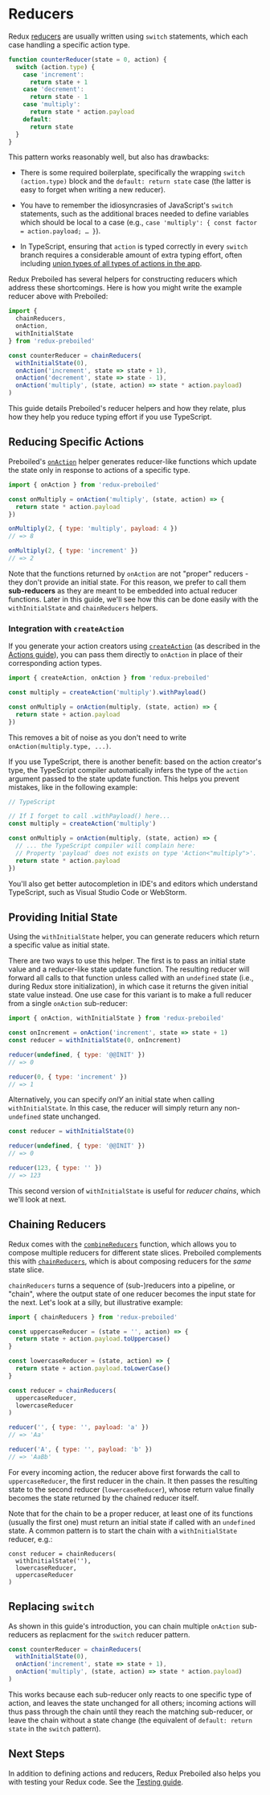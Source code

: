 # Reducers

Redux [reducers][redux-reducers] are usually written using `switch` statements,
which each case handling a specific action type.

```js
function counterReducer(state = 0, action) {
  switch (action.type) {
    case 'increment':
      return state + 1
    case 'decrement':
      return state - 1
    case 'multiply':
      return state * action.payload
    default:
      return state
  }
}
```

This pattern works reasonably well, but also has drawbacks:

* There is some required boilerplate, specifically the wrapping `switch
 (action.type)` block and the `default: return state` case (the latter is easy
 to forget when writing a new reducer).

* You have to remember the idiosyncrasies of JavaScript's `switch` statements,
  such as the additional braces needed to define variables which should be
  local to a case (e.g., `case 'multiply': { const factor = action.payload; …
  }`).

* In TypeScript, ensuring that `action` is typed correctly in every `switch`
  branch requires a considerable amount of extra typing effort, often including
  [union types of all types of actions in the app][redux-ts-actions].

Redux Preboiled has several helpers for constructing reducers which address
these shortcomings. Here is how you might write the example reducer above with
Preboiled:

```js
import {
  chainReducers,
  onAction,
  withInitialState
} from 'redux-preboiled'

const counterReducer = chainReducers(
  withInitialState(0),
  onAction('increment', state => state + 1),
  onAction('decrement', state => state - 1),
  onAction('multiply', (state, action) => state * action.payload)
)
```

This guide details Preboiled's reducer helpers and how they relate, plus how
they help you reduce typing effort if you use TypeScript.

## Reducing Specific Actions

Preboiled's [`onAction`](../api/onAction.md) helper generates reducer-like
functions which update the state only in response to actions of a specific type.

```js
import { onAction } from 'redux-preboiled'

const onMultiply = onAction('multiply', (state, action) => {
  return state * action.payload
})

onMultiply(2, { type: 'multiply', payload: 4 })
// => 8

onMultiply(2, { type: 'increment' })
// => 2
```

Note that the functions returned by `onAction` are not "proper" reducers - they
don't provide an initial state. For this reason, we prefer to call them
**sub-reducers** as they are meant to be embedded into actual reducer functions.
Later in this guide, we'll see how this can be done easily with the
`withInitialState` and `chainReducers` helpers.

### Integration with `createAction`

If you generate your action creators using
[`createAction`](../api/createAction.md) (as described in the
[Actions guide](./actions.md)), you can pass them directly to `onAction` in
place of their corresponding action types.

```js
import { createAction, onAction } from 'redux-preboiled'

const multiply = createAction('multiply').withPayload()

const onMultiply = onAction(multiply, (state, action) => {
  return state + action.payload
})
```

This removes a bit of noise as you don't need to write
`onAction(multiply.type, ...)`.

If you use TypeScript, there is another benefit: based on the action creator's
type, the TypeScript compiler automatically infers the type of the `action`
argument passed to the state update function. This helps you prevent mistakes,
like in the following example:

```ts
// TypeScript

// If I forget to call .withPayload() here...
const multiply = createAction('multiply')

const onMultiply = onAction(multiply, (state, action) => {
  // ... the TypeScript compiler will complain here:
  // Property 'payload' does not exists on type 'Action<"multiply">'.
  return state * action.payload
})
```

You'll also get better autocompletion in IDE's and editors which understand
TypeScript, such as Visual Studio Code or WebStorm.

## Providing Initial State

Using the `withInitialState` helper, you can generate reducers which return a
specific value as initial state.

There are two ways to use this helper. The first is to pass an initial state
value and a reducer-like state update function. The resulting reducer will
forward all calls to that function unless called with an `undefined` state
(i.e., during Redux store initialization), in which case it returns the given
initial state value instead. One use case for this variant is to make a
full reducer from a single `onAction` sub-reducer:

```js
import { onAction, withInitialState } from 'redux-preboiled'

const onIncrement = onAction('increment', state => state + 1)
const reducer = withInitialState(0, onIncrement)

reducer(undefined, { type: '@@INIT' })
// => 0

reducer(0, { type: 'increment' })
// => 1
```

Alternatively, you can specify _onlY_ an initial state when calling
`withInitialState`. In this case, the reducer will simply return any
non-`undefined` state unchanged.

```js
const reducer = withInitialState(0)

reducer(undefined, { type: '@@INIT' })
// => 0

reducer(123, { type: '' })
// => 123
```

This second version of `withInitialState` is useful for _reducer chains_, which
we'll look at next.

## Chaining Reducers

Redux comes with the [`combineReducers`][redux-combine-reducers] function, which
allows you to compose multiple reducers for different state slices.
Preboiled complements this with [`chainReducers`](../api/chainReducers.md),
which is about composing reducers for the _same_ state slice.

`chainReducers` turns a sequence of (sub-)reducers into a pipeline, or "chain",
where the output state of one reducer becomes the input state for the next.
Let's look at a silly, but illustrative example:

```js
import { chainReducers } from 'redux-preboiled'

const uppercaseReducer = (state = '', action) => {
  return state + action.payload.toUppercase()
}

const lowercaseReducer = (state, action) => {
  return state + action.payload.toLowerCase()
}

const reducer = chainReducers(
  uppercaseReducer,
  lowercaseReducer
)

reducer('', { type: '', payload: 'a' })
// => 'Aa'

reducer('A', { type: '', payload: 'b' })
// => 'AaBb'
```

For every incoming action, the reducer above first forwards the call to
`uppercaseReducer`, the first reducer in the chain. It then passes the resulting
state to the second reducer (`lowercaseReducer`), whose return value finally
becomes the state returned by the chained reducer itself.

Note that for the chain to be a proper reducer, at least one of its functions
(usually the first one) must return an initial state if called with an
`undefined` state. A common pattern is to start the chain with a
`withInitialState` reducer, e.g.:

```
const reducer = chainReducers(
  withInitialState(''),
  lowercaseReducer,
  uppercaseReducer
)
```

## Replacing `switch`

As shown in this guide's introduction, you can chain multiple `onAction`
sub-reducers as replacment for the `switch` reducer pattern.

```js
const counterReducer = chainReducers(
  withInitialState(0),
  onAction('increment', state => state + 1),
  onAction('multiply', (state, action) => state * action.payload)
)
```

This works because each sub-reducer only reacts to one specific type of action,
and leaves the state unchanged for all others; incoming actions will thus pass
through the chain until they reach the matching sub-reducer, or leave the chain
without a state change (the equivalent of `default: return state` in the
`switch` pattern).

## Next Steps

In addition to defining actions and reducers, Redux Preboiled also helps you
with testing your Redux code. See the [Testing guide](./testing.md).

[redux-combine-reducers]: https://redux.js.org/api/combinereducers
[redux-reducers]: https://redux.js.org/basics/reducers
[redux-ts-actions]: https://redux.js.org/recipes/usage-with-typescript#type-checking-actions-action-creators
